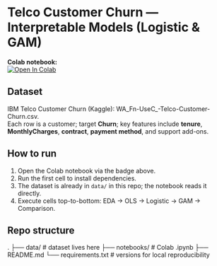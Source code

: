 # Telco Customer Churn — Interpretable Models (Logistic & GAM)

**Colab notebook:**  
[![Open In Colab](https://colab.research.google.com/assets/colab-badge.svg)](
https://colab.research.google.com/github/jayliu1016/aipi_2/blob/main/notebooks/telco_churn_models.ipynb)

## Dataset
IBM Telco Customer Churn (Kaggle): WA_Fn-UseC_-Telco-Customer-Churn.csv.  
Each row is a customer; target **Churn**; key features include **tenure**, **MonthlyCharges**, **contract**, **payment method**, and support add-ons.

## How to run
1. Open the Colab notebook via the badge above.  
2. Run the first cell to install dependencies.  
3. The dataset is already in `data/` in this repo; the notebook reads it directly.  
4. Execute cells top-to-bottom: EDA → OLS → Logistic → GAM → Comparison.

## Repo structure
.
├── data/              # dataset lives here
├── notebooks/         # Colab .ipynb
├── README.md
└── requirements.txt   # versions for local reproducibility
